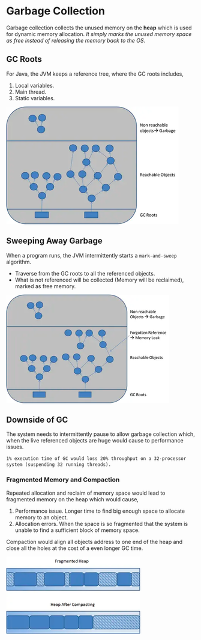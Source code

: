 # Garbage Collection

Garbage collection collects the unused memory on the **heap** which is used for dynamic memory allocation.
_It simply marks the unused memory space as free instead of releasing the memory back to the OS._

## GC Roots

For Java, the JVM keeps a reference tree, where the GC roots includes,

1. Local variables.
2. Main thread.
3. Static variables.

![img.png](gc-roots.png)

## Sweeping Away Garbage

When a program runs, the JVM intermittently starts a `mark-and-sweep` algorithm.

- Traverse from the GC roots to all the referenced objects.
- What is not referenced will be collected (Memory will be reclaimed), marked as free memory.

![img.png](mark-sweep.png)

## Downside of GC

The system needs to intermittently pause to allow garbage collection which, when the live referenced objects are huge
would cause to performance issues.

```angular2html
1% execution time of GC would loss 20% throughput on a 32-processor system (suspending 32 running threads). 
```

### Fragmented Memory and Compaction

Repeated allocation and reclaim of memory space would lead to fragmented memory on the heap which would cause,

1. Performance issue. Longer time to find big enough space to allocate memory to an object.
2. Allocation errors. When the space is so fragmented that the system is unable to find a sufficient block of memory space.

Compaction would align all objects address to one end of the heap and close all the holes at the cost of
a even longer GC time.

![img_1.png](fragmentation.png)